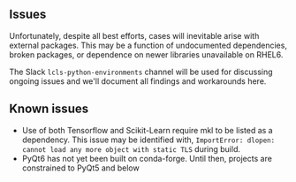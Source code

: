 ## Issues

Unfortunately, despite all best efforts, cases will inevitable arise with external packages. This may be a function of undocumented dependencies, broken packages, or dependence on newer libraries unavailable on RHEL6.

The Slack `lcls-python-environments` channel will be used for discussing ongoing issues and we'll document all findings and workarounds here.

## Known issues
- Use of both Tensorflow and Scikit-Learn require mkl to be listed as a dependency. This issue may be identified with, `ImportError: dlopen: cannot load any more object with static TLS` during build.  
- PyQt6 has not yet been built on conda-forge. Until then, projects are constrained to PyQt5 and below  